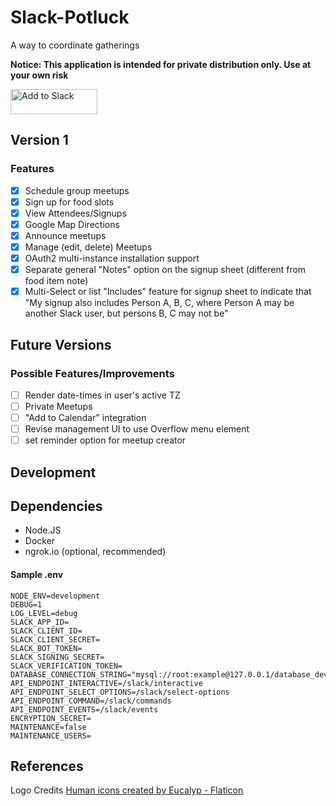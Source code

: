 # Slack-Potluck
A way to coordinate gatherings

**Notice: This application is intended for private distribution only. Use at your own risk**

<a href="https://slack.com/oauth/v2/authorize?client_id=3832577931127.4950891124451&scope=app_mentions:read,channels:join,chat:write,commands,users:read&user_scope="><img alt="Add to Slack" height="40" width="139" src="https://platform.slack-edge.com/img/add_to_slack.png" srcSet="https://platform.slack-edge.com/img/add_to_slack.png 1x, https://platform.slack-edge.com/img/add_to_slack@2x.png 2x" /></a>

## Version 1

### Features
- [x] Schedule group meetups
- [x] Sign up for food slots
- [x] View Attendees/Signups
- [x] Google Map Directions
- [x] Announce meetups
- [x] Manage (edit, delete) Meetups
- [x] OAuth2 multi-instance installation support
- [x] Separate general "Notes" option on the signup sheet (different from food item note)
- [x] Multi-Select or list "Includes" feature for signup sheet to indicate that "My signup also includes Person A, B, C, where Person A may be another Slack user, but persons B, C may not be"

## Future Versions
### Possible Features/Improvements
- [ ] Render date-times in user's active TZ
- [ ] Private Meetups
- [ ] "Add to Calendar" integration
- [ ] Revise management UI to use Overflow menu element
- [ ] set reminder option for meetup creator

## Development

## Dependencies
- Node.JS
- Docker
- ngrok.io (optional, recommended)

#### Sample .env
```
NODE_ENV=development
DEBUG=1
LOG_LEVEL=debug
SLACK_APP_ID=
SLACK_CLIENT_ID=
SLACK_CLIENT_SECRET=
SLACK_BOT_TOKEN=
SLACK_SIGNING_SECRET=
SLACK_VERIFICATION_TOKEN=
DATABASE_CONNECTION_STRING="mysql://root:example@127.0.0.1/database_dev"
API_ENDPOINT_INTERACTIVE=/slack/interactive
API_ENDPOINT_SELECT_OPTIONS=/slack/select-options
API_ENDPOINT_COMMAND=/slack/commands
API_ENDPOINT_EVENTS=/slack/events
ENCRYPTION_SECRET=
MAINTENANCE=false
MAINTENANCE_USERS=
```


## References
Logo Credits
<a href="https://www.flaticon.com/free-icons/human" title="human icons">Human icons created by Eucalyp - Flaticon</a>
